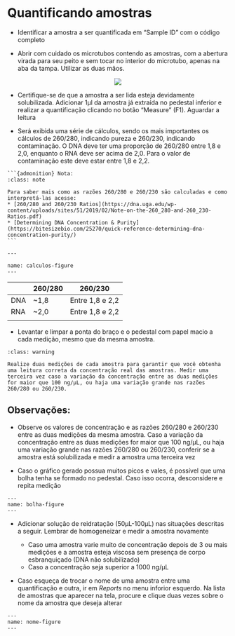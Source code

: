 # Quantificando amostras

* Identificar a amostra a ser quantificada em “Sample ID” com o código completo 

* Abrir com cuidado os microtubos contendo as amostras, com a abertura virada para seu peito e sem tocar no interior do microtubo, apenas na aba da tampa. Utilizar as duas mãos. 

<p align="center" >
  <img src="https://drive.google.com/uc?id=1mSWCLu5tC45Btj9zukwuugL6YZpm1O4a" />

</p>

* Certifique-se de que a amostra a ser lida esteja devidamente solubilizada. Adicionar 1µl da amostra já extraída no pedestal inferior e realizar a quantificação clicando no botão “Measure” (F1). Aguardar a leitura


* Será exibida uma série de cálculos, sendo os mais importantes os cálculos de 260/280, indicando pureza e 260/230, indicando contaminação. O DNA deve ter uma proporção de 260/280 entre 1,8 e 2,0, enquanto o RNA deve ser acima de 2,0. Para o valor de contaminação este deve estar entre 1,8 e 2,2.

````{margin}
```{admonition} Nota:
:class: note

Para saber mais como as razões 260/280 e 260/230 são calculadas e como interpretá-las acesse: 
* [260/280 and 260/230 Ratios](https://dna.uga.edu/wp-content/uploads/sites/51/2019/02/Note-on-the-260_280-and-260_230-Ratios.pdf)
* [Determining DNA Concentration & Purity](https://bitesizebio.com/25270/quick-reference-determining-dna-concentration-purity/)
```
````

```{figure} https://drive.google.com/uc?id=1qwiovsbc2ZXZegyDODFWJys1SE2IhD7V
---

name: calculos-figure
---

```




|     | 260/280 | 260/230         |   
|-----|---------|-----------------|
| DNA | ~1,8    | Entre 1,8 e 2,2 |  
| RNA | ~2,0    | Entre 1,8 e 2,2 |   
|     |         |                 | 



* Levantar e limpar a ponta do braço e o pedestal com papel macio <span style="background-color: ##fcf19d">a cada medição</span>, mesmo que da mesma amostra.

```{admonition} Atenção:
:class: warning

Realize duas medições de cada amostra para garantir que você obtenha uma leitura correta da concentração real das amostras. Medir uma terceira vez caso a variação da concentração entre as duas medições for maior que 100 ng/μL, ou haja uma variação grande nas razões 260/280 ou 260/230.

```
## Observações: 

* Observe os valores de concentração e as razões 260/280 e 260/230 entre as duas medições da mesma amostra. Caso a variação da concentração entre as duas medições for maior que 100 ng/μL, ou haja uma variação grande nas razões 260/280 ou 260/230, conferir se a amostra está solubilizada e medir a amostra uma terceira vez

* Caso o gráfico gerado possua muitos picos e vales, é possível que uma bolha tenha se formado no pedestal. Caso isso ocorra, desconsidere e repita medição


```{figure} https://drive.google.com/uc?id=1QMM500Yv28QBpOeWiT5LB2dmYMb1RmRz
---
name: bolha-figure
---

```

* Adicionar solução de reidratação (50µL-100µL) nas situações descritas a seguir. Lembrar de homogeneizar e medir a amostra novamente 
  * Caso uma amostra varie muito de concentração depois de 3 ou mais medições e a amostra esteja viscosa sem presença de corpo esbranquiçado (DNA não solubilizado)
  * Caso a concentração seja superior a 1000 ng/μL
 
* Caso esqueça de trocar o nome de uma amostra entre uma quantificação e outra, ir em *Reports* no menu inforior esquerdo. Na lista de amostras que aparecer na tela, procure e clique duas vezes sobre o nome da amostra que deseja alterar


```{figure} https://drive.google.com/uc?id=1A5yQQiYSxp4P4f8haOZYfXShW2UkSK1O
---
name: nome-figure
---
```
